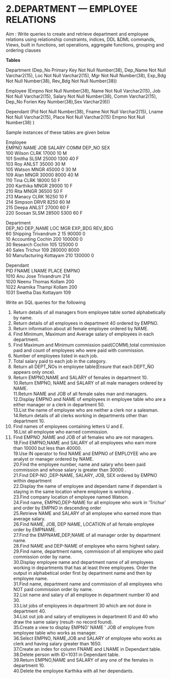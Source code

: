 # 2.DEPARTMENT — EMPLOYEE RELATIONS  

Aim : Write queries to create and retrieve department and employee relations
using relationship constraints, indices, DDL &DML commands, Views, built in
functions, set operations, aggregate functions, grouping and ordering clauses  

**Tables**  
  
Department (Dep_No Primary Key Not Null Number(38), Dep_Name Not Null
Varchar2(15), Loc Not Null Varchar2(15), Mgr Not Null Number(38), Exp_Bdg
Not Null Number(38), Rev_Bdg Not Null Number(38))  
  
Employee (Empno Not Null Number(38), Name Not Null Varchar2(15), Job Not
Null Varchar2(15), Salary Not Null Number(38), Comm Varchar2(15), Dep_No
Forien Key Number(38),Sex Varchar2(6))  
  
Dependant (Pid Not Null Number(38), Fname Not Null Varchar2(15), Lname
Not Null Varchar2(15), Place Not Null Varchar2(15) Empno Not Null
Number(38) )  
  
Sample instances of these tables are given below  

Employee  
EMPNO NAME JOB SALARY COMM DEP_NO SEX  
100 Wilson CLRK 17000 10 M  
101 Smitha SLSM 25000 1300 40 F  
103 Roy ANLST 35000 30 M  
105 Watson MNGR 45000 0 30 M  
109 Alan MNGR 30000 8000 40 M  
110 Tina CLRK 18000 50 F  
200 Karthika MNGR 29000 10 F  
210 Rita MNGR 36500 50 F  
213 Manacy CLRK 16250 10 F  
214 Simpson DRVR 8250 60 M  
215 Deepa ANLST 27000 60 F  
220 Soosan SLSM 28500 5300 60 F  
  
Department  
DEP_NO DEP_NAME LOC MGR EXP_BDG REV_BDG  
60 Shipping Trivandrum 2 15 90000 0  
10 Accounting Cochin 200 100000 0  
30 Research Cochin 105 125000 0  
40 Sales Trichur 109 280000 8000  
50 Manufacturing Kottayam 210 130000 0  
  
Dependant  
PID FNAME LNAME PLACE EMPNO  
1010 Anu Jose Trivandrum 214  
1020 Neenu Thomas Kollam 200  
1022 Anamika Thampi Kollam 200  
1031 Swetha Das Kottayam 109  
  
Write an SQL queries for the following  
1. Return details of all managers from employee table sorted alphabetically by name.  
2. Return details of all employees in department 40 ordered by EMPNO.  
3. Return information about all female employee ordered by NAME.  
4. Find Minimum, Maximum and Average salary of employees in each department.  
5. Find Maximum and Minimum commission paid(COMM),total commission paid and
count of employees who were paid with commission.  
6. Number of employees listed in each job.  
7. Total salary paid to each job in the category.  
8. Return all DEPT_ÑOs in employee table(Ensure that each DEPT_ÑO appears only once).  
9. Return EMPNO,NAME and SALARY of females in department 10.  
10.Return EMPNO, NAME and SALARY of all male managers ordered by NAME.  
11.Return NAME and JOB of all female sales man and managers.  
12.Display EMPNO and NAME of employees in employee table who are a either manager or
a clerk in department 50.  
13.List the name of employee who are neither a clerk nor a salesman.  
14.Return details of all clerks working in departments other than department 10.  
15. Find names of employees containing letters U and E.  
16.List all employee who earned commission.  
17. Find EMPNO ,NAME and JOB of all females who are not managers.  
18.Find EMPNO,NAME and SALARY of all employees who earn more than 10000 but less
than 40000.  
19.Use lN operator to find NAME and EMPNO of EMPLOYEE who are analyst or manager
ordered by NAME.  
20.Find the employee number, name and salary who been paid commission and whose salary
is greater than 30000 .  
21.Find DEP-NO ,DEP-NAME, SALARY, JOB, SEX ordered by EMPNO within
department  
22.Display the name of employee and dependant name if dependant is staying in the same
location where employee is working .  
23.Find company location of employee named Watson.  
24.Find name, EMPNO,DEP-NAME for all employee who work in ‘Trichur’ and order by
EMPNO in descending order  
25.Retrieve NAME and SALARY of all employee who earned more than average salary.  
26.Find NAME, JOB, DEP NAME, LOCATION of all female employee order by
EMPNAME.  
27.Find the EMPNAME,DEP,NAME of all manager order by department name.  
28.Find NAME and DEP-NAME of employee who earns highest salary.  
29.Find name, department name, commission of all employee who paid commission order by
name.  
30.Display employee name and department name of all employees working in departments
that has at least three employees. Order the output in alphabetical order first by department
name and then by employee name.  
31.Find name, department name and commission of all employees who NOT paid
commission order by name.  
32.List name and salary of all employee in department number l0 and 30.  
33.List jobs of employees in department 30 which are not done in department 40.  
34.List out job and salary of employees in department l0 and 40 who draw the same salary
(result- no record found).  
35.Create a view to display EMPNO' NAME ' JOB of employee from employee table who
works as manager.  
36.Select EMPNO, NAME,JOB and SALARY of employee who works as clerk and having
salary greater than 1650.  
37.Create an index for column FNAME and LNAME in Dependant table.  
38.Delete person with ID=1031 in Dependant table.  
39.Return EMPNO,NAME and SALARY of any one of the females in department 10.  
40.Delete the employee Karthika with all her dependants.  
